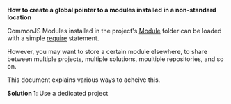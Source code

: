 **How to create a global pointer to a modules installed in a non-standard location**

CommonJS Modules installed in the project's [Module](http://doc.wakanda.org/About-SSJS-Modules/Configuring-Custom-SSJS-Modules.200-953093.en.html) folder can be loaded with a simple [require](http://doc.wakanda.org/require.301-664756.en.html) statement.

However, you may want to store a certain module elsewhere, to share between multiple projects, multiple solutions, moultiple repositories, and so on. 

This document explains various ways to acheive this.

**Solution 1**: Use a dedicated project



